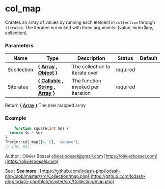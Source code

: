 # col_map

Creates an array of values by running each element in `collection` through
`iteratee`. The iteratee is invoked with three arguments:
(value, index|key, collection).



### Parameters
Name  |  Type  |  Description  |  Status  |  Default
------------  |  ------------  |  ------------  |  ------------  |  ------------
$collection  |  **{ [Array](http://php.net/manual/en/language.types.array.php) , [Object](http://php.net/manual/en/language.types.object.php) }**  |  The collection to iterate over  |  required  |
$iteratee  |  **{ [Callable](http://php.net/manual/en/language.types.callable.php) , [String](http://php.net/manual/en/language.types.string.php) , [Array](http://php.net/manual/en/language.types.array.php) }**  |  The function invoked per iteration  |  required  |

Return **{ [Array](http://php.net/manual/en/language.types.array.php) }** The new mapped array

### Example
```php
	function square(int $n) {
  return $n * $n;
}
Thorin::col_map([4, 8], 'square');
// [16, 64]
```
Author : Olivier Bossel [olivier.bossel@gmail.com](mailto:olivier.bossel@gmail.com) [https://olivierbossel.com](https://olivierbossel.com)

See : **See more** : [https://github.com/lodash-php/lodash-php/blob/master/src/Collection/map.php](https://github.com/lodash-php/lodash-php/blob/master/src/Collection/map.php)
